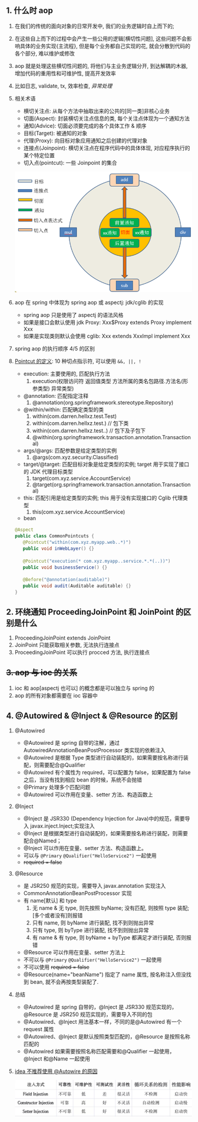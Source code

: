 ## 1. 什么时 aop

1. 在我们的传统的面向对象的日常开发中, 我们的业务逻辑时自上而下的;
2. 在这些自上而下的过程中会产生一些公用的逻辑[横切性问题], 这些问题不会影响具体的业务实现{主流程}, 但是每个业务都自己实现的花, 就会分散到代码的各个部分, 难以维护或修改
3. aop 就是处理这些横切性问题的, 将他们与主业务逻辑分开, 到达解耦的木器, 增加代码的重用性和可维护性, 提高开发效率
4. 比如日志, validate, tx, 效率检查, _异常处理_
5. 相关术语

   - 横切关注点: 从每个方法中抽取出来的公共的[同一类]非核心业务
   - 切面(Aspect): 封装横切关注点信息的类, 每个关注点体现为一个通知方法
   - 通知(Advice): 切面必须要完成的各个具体工作 & 顺序
   - 目标(Target): 被通知的对象
   - 代理(Proxy): 向目标对象应用通知之后创建的代理对象
   - 连接点(Joinpoint): 横切关注点在程序代码中的具体体现, 对应程序执行的某个特定位置
   - 切入点(pointcut): 一些 Joinpoint 的集合

   ![avatar](/static/image/spring/spring-aop.png)

6. aop 在 spring 中体现为 spring aop 或 aspectj: jdk/cglib 的实现
   - spring aop 只是使用了 aspectj 的语法风格
   - 如果是接口会默认使用 jdk Proxy: Xxx$Proxy extends Proxy implement Xxx
   - 如果是实现类则默认会使用 cglib: Xxx extends XxxImpl implement Xxx
7. spring aop 的执行顺序 4/5 的区别
8. [Pointcut 的定义](https://docs.spring.io/spring-framework/docs/5.2.x/spring-framework-reference/core.html#aop-pointcuts): 10 种切点指示符, 可以使用 `&&, ||, !`

   - execution: 主要使用的, 匹配执行方法
     1. execution(权限访问符 返回值类型 方法所属的类名包路径.方法名(形参类型) 异常类型)
   - @annotation: 匹配指定注释
     1. @annotation(org.springframework.stereotype.Repository)
   - @within/within: 匹配确定类型的类
     1. within(com.darren.hellxz.test.Test)
     2. within(com.darren.hellxz.test.) // 包下类
     3. within(com.darren.hellxz.test..) // 包下及子包下
     4. @within(org.springframework.transaction.annotation.Transactional)
   - args/@args: 匹配参数是给定类型的实例
     1. @args(com.xyz.security.Classified)
   - target/@target: 匹配目标对象是给定类型的实例; target 用于实现了接口的 JDK 代理目标类型
     1. target(com.xyz.service.AccountService)
     2. @target(org.springframework.transaction.annotation.Transactional)
   - this: 匹配引用是给定类型的实例; this 用于没有实现接口的 Cglib 代理类型
     1. this(com.xyz.service.AccountService)
   - bean

   ```java
   @Aspect
   public class CommonPointcuts {
      @Pointcut("within(com.xyz.myapp.web..*)")
      public void inWebLayer() {}

      @Pointcut("execution(* com.xyz.myapp..service.*.*(..))")
      public void businessService() {}

      @Before("@annotation(auditable)")
      public void audit(Auditable auditable) {}
   }
   ```

## 2. 环绕通知 ProceedingJoinPoint 和 JoinPoint 的区别是什么

1. ProceedingJoinPoint extends JoinPoint
2. JoinPoint 只能获取相关参数, 无法执行连接点
3. ProceedingJoinPoint 可以执行 procced 方法, 执行连接点

## ~~3. aop 与 ioc 的关系~~

1. ioc 和 aop[aspectj 也可以] 的概念都是可以独立与 spring 的
2. aop 的所有对象都需要在 ioc 容器中

## 4. @Autowired & @Inject & @Resource 的区别

1. @Autowired
   - @Autowired 是 spring 自带的注解，通过 AutowiredAnnotationBeanPostProcessor 类实现的依赖注入
   - @Autowired 是根据 Type 类型进行自动装配的，如果需要按名称进行装配，则需要配合@Qualifier
   - @Autowired 有个属性为 required，可以配置为 false，如果配置为 false 之后，当没有找到相应 bean 的时候，系统不会抛错
   - @Primary 处理多个匹配问题
   - @Autowired 可以作用在变量、setter 方法、构造函数上
2. @Inject
   - @Inject 是 JSR330 (Dependency Injection for Java)中的规范，需要导入 javax.inject.Inject;实现注入
   - @Inject 是根据类型进行自动装配的，如果需要按名称进行装配，则需要配合@Named；
   - @Inject 可以作用在变量、setter 方法、构造函数上。
   - 可以与 `@Primary` `@Qualifier("HelloService2")` 一起使用
   - ~~required = false~~
3. @Resource
   - 是 JSR250 规范的实现，需要导入 javax.annotation 实现注入
   - CommonAnnotationBeanPostProcessor 实现
   - 有 name[默认] 和 type
     1. 无 name & 无 type, 则先按照 byName; 没有匹配, 则按照 type 装配; [多个或者没有]则报错
     2. 只有 name, 则 byName 进行装配, 找不到则抛出异常
     3. 只有 type, 则 byType 进行装配, 找不到则抛出异常
     4. 有 name & 有 type, 则 byName + byType 都满足才进行装配, 否则报错
   - @Resource 可以作用在变量、setter 方法上
   - 不可以与 `@Primary` `@Qualifier("HelloService2")` 一起使用
   - 不可以使用 ~~required = false~~
   - @Resource(name="beanName") 指定了 name 属性, 按名称注入但没找到 bean, 就不会再按类型装配了.
4. 总结
   - @Autowired 是 spring 自带的，@Inject 是 JSR330 规范实现的，@Resource 是 JSR250 规范实现的，需要导入不同的包
   - @Autowired、@Inject 用法基本一样，不同的是@Autowired 有一个 request 属性
   - @Autowired、@Inject 是默认按照类型匹配的，@Resource 是按照名称匹配的
   - @Autowired 如果需要按照名称匹配需要和@Qualifier 一起使用，@Inject 和@Name 一起使用
5. [idea 不推荐使用 @Autowire 的原因](https://mp.weixin.qq.com/s/wIfvnDeHqZBAjzpXQYSQtw)

   ![avatar](/static/image/spring/spring-core-inject-autowire.png)
